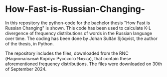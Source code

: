 # How-Fast-is-Russian-Changing-

In this repository the python-code for the bachelor thesis "How Fast is Russian Changing" is shown. This code has been used to calculate K-L divergence of frequency distributions of words in the Russian language over time. The coding has been done by Johan Sultán Sjöqvist, the author of the thesis, in Python. 

The repository includes the files, downloaded from the RNC (Национальный Корпус Русского Языка), that contain these aforementioned frequency distributions. The files were downloaded on 30th of September 2024.
